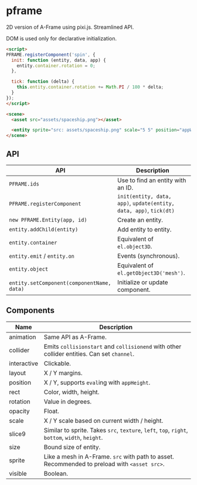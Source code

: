 # pframe

2D version of A-Frame using pixi.js. Streamlined API.

DOM is used only for declarative initialization.

```html
<script>
PFRAME.registerComponent('spin', {
  init: function (entity, data, app) {
    entity.container.rotation = 0;
  },

  tick: function (delta) {
    this.entity.container.rotation += Math.PI / 180 * delta;
  }
});
</script>

<scene>
  <asset src="assets/spaceship.png"></asset>

  <entity sprite="src: assets/spaceship.png" scale="5 5" position="appWidth/2 appHeight/2" spin></entity>
</scene>

```

## API

| API                                        | Description                                                        |
|--------------------------------------------|--------------------------------------------------------------------|
| `PFRAME.ids`                               | Use to find an entity with an ID.                                  |
| `PFRAME.registerComponent`                 | `init(entity, data, app)`, `update(entity, data, app)`, `tick(dt)` |
| `new PFRAME.Entity(app, id)`               | Create an entity.                                                  |
| `entity.addChild(entity)`                  | Add entity to entity.                                              |
| `entity.container`                         | Equivalent of `el.object3D`.                                       |
| `entity.emit` / `entity.on`                | Events (synchronous).                                              |
| `entity.object`                            | Equivalent of `el.getObject3D('mesh')`.                            |
| `entity.setComponent(componentName, data)` | Initialize or update component.                                    |

## Components

| Name        | Description                                                                                                         |
|-------------|---------------------------------------------------------------------------------------------------------------------|
| animation   | Same API as A-Frame.                                                                                                |
| collider    | Emits `collisionstart` and `collisionend` with other collider entities. Can set `channel`.                          |
| interactive | Clickable.                                                                                                          |
| layout      | X / Y margins.                                                                                                      |
| position    | X / Y, supports `eval`ing with `appHeight`.                                                                         |
| rect        | Color, width, height.                                                                                               |
| rotation    | Value in degrees.                                                                                                   |
| opacity     | Float.                                                                                                              |
| scale       | X / Y scale based on current width / height.                                                                        |
| slice9      | Similar to sprite. Takes `src`, `texture`, `left`, `top`, `right`, `bottom`, `width`, `height`. |
| size        | Bound size of entity.                                                                                               |
| sprite      | Like a mesh in A-Frame. `src` with path to asset. Recommended to preload with `<asset src>`.                        |
| visible     | Boolean.                                                                                                            |
